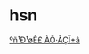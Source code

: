 # hsn
<!DOCTYPE html>
<html>
<head>
 <title>hvlst server note</title>
</head>
<body>
 <a href="ÄÚµå 2.html">ºñ¹Ð¹øÈ£ ÀÔ·ÂÇÏ±â</a>
</body>
</html> 
